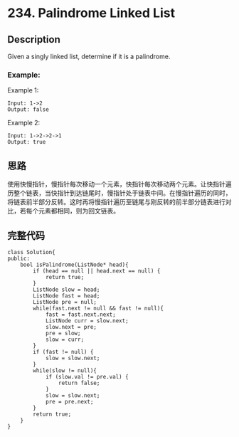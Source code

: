 # 234. Palindrome Linked List
## Description
Given a singly linked list, determine if it is a palindrome.
### Example:
Example 1:
```
Input: 1->2
Output: false
```
Example 2:
```
Input: 1->2->2->1
Output: true
```
## 思路
使用快慢指针，慢指针每次移动一个元素，快指针每次移动两个元素。让快指针遍历整个链表，当快指针到达链尾时，慢指针处于链表中间。在慢指针遍历的同时，将链表前半部分反转。这时再将慢指针遍历至链尾与刚反转的前半部分链表进行对比，若每个元素都相同，则为回文链表。
## 完整代码
```
class Solution{
public:
    bool isPalindrome(ListNode* head){
        if (head == null || head.next == null) {
            return true;
        }
        ListNode slow = head;
        ListNode fast = head;
        ListNode pre = null;
        while(fast.next != null && fast != null){
            fast = fast.next.next;
            ListNode curr = slow.next;
            slow.next = pre;
            pre = slow;
            slow = curr;
        }
        if (fast != null) {
            slow = slow.next;
        }
        while(slow != null){
            if (slow.val != pre.val) {
                return false;
            }
            slow = slow.next;
            pre = pre.next;
        }
        return true;
    }
}
```